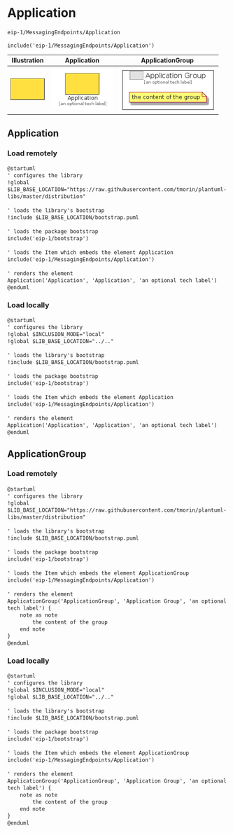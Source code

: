 # Application


```text
eip-1/MessagingEndpoints/Application
```

```text
include('eip-1/MessagingEndpoints/Application')
```



| Illustration | Application | ApplicationGroup |
| :---: | :---: | :---: |
| ![illustration for Illustration](../../eip-1/MessagingEndpoints/Application.png) | ![illustration for Application](../../eip-1/MessagingEndpoints/Application.Local.png) | ![illustration for ApplicationGroup](../../eip-1/MessagingEndpoints/ApplicationGroup.Local.png) |




## Application

### Load remotely
```plantuml
@startuml
' configures the library
!global $LIB_BASE_LOCATION="https://raw.githubusercontent.com/tmorin/plantuml-libs/master/distribution"

' loads the library's bootstrap
!include $LIB_BASE_LOCATION/bootstrap.puml

' loads the package bootstrap
include('eip-1/bootstrap')

' loads the Item which embeds the element Application
include('eip-1/MessagingEndpoints/Application')

' renders the element
Application('Application', 'Application', 'an optional tech label')
@enduml
```

### Load locally
```plantuml
@startuml
' configures the library
!global $INCLUSION_MODE="local"
!global $LIB_BASE_LOCATION="../.."

' loads the library's bootstrap
!include $LIB_BASE_LOCATION/bootstrap.puml

' loads the package bootstrap
include('eip-1/bootstrap')

' loads the Item which embeds the element Application
include('eip-1/MessagingEndpoints/Application')

' renders the element
Application('Application', 'Application', 'an optional tech label')
@enduml
```

## ApplicationGroup

### Load remotely
```plantuml
@startuml
' configures the library
!global $LIB_BASE_LOCATION="https://raw.githubusercontent.com/tmorin/plantuml-libs/master/distribution"

' loads the library's bootstrap
!include $LIB_BASE_LOCATION/bootstrap.puml

' loads the package bootstrap
include('eip-1/bootstrap')

' loads the Item which embeds the element ApplicationGroup
include('eip-1/MessagingEndpoints/Application')

' renders the element
ApplicationGroup('ApplicationGroup', 'Application Group', 'an optional tech label') {
    note as note
        the content of the group
    end note
}
@enduml
```

### Load locally
```plantuml
@startuml
' configures the library
!global $INCLUSION_MODE="local"
!global $LIB_BASE_LOCATION="../.."

' loads the library's bootstrap
!include $LIB_BASE_LOCATION/bootstrap.puml

' loads the package bootstrap
include('eip-1/bootstrap')

' loads the Item which embeds the element ApplicationGroup
include('eip-1/MessagingEndpoints/Application')

' renders the element
ApplicationGroup('ApplicationGroup', 'Application Group', 'an optional tech label') {
    note as note
        the content of the group
    end note
}
@enduml
```

